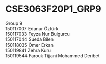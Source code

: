 # CSE3063F20P1_GRP9

Group 9\
150117007 Edanur Öztürk\
150117033 Feyza Nur Bulgurcu\
150117044 Sueda Bilen\
150118035 Ömer Erkan\
150119841 Zehra Kuru\
150119544 Farouk Tijjani Mohammed Deribe\